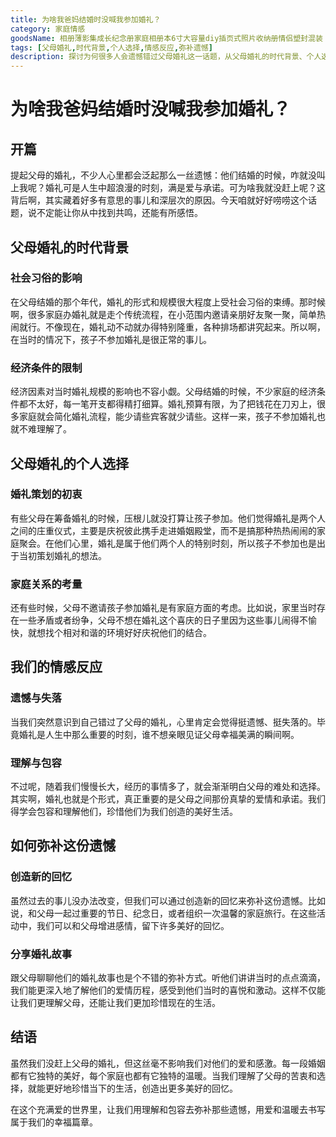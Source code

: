 ```yaml
---
title: 为啥我爸妈结婚时没喊我参加婚礼？
category: 家庭情感
goodsName: 相册薄影集成长纪念册家庭相册本6寸大容量diy插页式照片收纳册情侣塑封混装 全6寸600张 【平安喜乐】礼盒90%人购买
tags: [父母婚礼,时代背景,个人选择,情感反应,弥补遗憾]
description: 探讨为何很多人会遗憾错过父母婚礼这一话题，从父母婚礼的时代背景、个人选择出发，分析人们对此的情感反应，并给出弥补遗憾的方法，带你感受家庭情感中的理解与温暖。
---
```


# 为啥我爸妈结婚时没喊我参加婚礼？

## 开篇

提起父母的婚礼，不少人心里都会泛起那么一丝遗憾：他们结婚的时候，咋就没叫上我呢？婚礼可是人生中超浪漫的时刻，满是爱与承诺。可为啥我就没赶上呢？这背后啊，其实藏着好多有意思的事儿和深层次的原因。今天咱就好好唠唠这个话题，说不定能让你从中找到共鸣，还能有所感悟。

## 父母婚礼的时代背景

### 社会习俗的影响

在父母结婚的那个年代，婚礼的形式和规模很大程度上受社会习俗的束缚。那时候啊，很多家庭办婚礼就是走个传统流程，在小范围内邀请亲朋好友聚一聚，简单热闹就行。不像现在，婚礼动不动就办得特别隆重，各种排场都讲究起来。所以啊，在当时的情况下，孩子不参加婚礼是很正常的事儿。

### 经济条件的限制

经济因素对当时婚礼规模的影响也不容小觑。父母结婚的时候，不少家庭的经济条件都不太好，每一笔开支都得精打细算。婚礼预算有限，为了把钱花在刀刃上，很多家庭就会简化婚礼流程，能少请些宾客就少请些。这样一来，孩子不参加婚礼也就不难理解了。

## 父母婚礼的个人选择

### 婚礼策划的初衷

有些父母在筹备婚礼的时候，压根儿就没打算让孩子参加。他们觉得婚礼是两个人之间的庄重仪式，主要是庆祝彼此携手走进婚姻殿堂，而不是搞那种热热闹闹的家庭聚会。在他们心里，婚礼是属于他们两个人的特别时刻，所以孩子不参加也是出于当初策划婚礼的想法。

### 家庭关系的考量

还有些时候，父母不邀请孩子参加婚礼是有家庭方面的考虑。比如说，家里当时存在一些矛盾或者纷争，父母不想在婚礼这个喜庆的日子里因为这些事儿闹得不愉快，就想找个相对和谐的环境好好庆祝他们的结合。

## 我们的情感反应

### 遗憾与失落

当我们突然意识到自己错过了父母的婚礼，心里肯定会觉得挺遗憾、挺失落的。毕竟婚礼是人生中那么重要的时刻，谁不想亲眼见证父母幸福美满的瞬间啊。

### 理解与包容

不过呢，随着我们慢慢长大，经历的事情多了，就会渐渐明白父母的难处和选择。其实啊，婚礼也就是个形式，真正重要的是父母之间那份真挚的爱情和承诺。我们得学会包容和理解他们，珍惜他们为我们创造的美好生活。

## 如何弥补这份遗憾

### 创造新的回忆

虽然过去的事儿没办法改变，但我们可以通过创造新的回忆来弥补这份遗憾。比如说，和父母一起过重要的节日、纪念日，或者组织一次温馨的家庭旅行。在这些活动中，我们可以和父母增进感情，留下许多美好的回忆。

### 分享婚礼故事

跟父母聊聊他们的婚礼故事也是个不错的弥补方式。听他们讲讲当时的点点滴滴，我们能更深入地了解他们的爱情历程，感受到他们当时的喜悦和激动。这样不仅能让我们更理解父母，还能让我们更加珍惜现在的生活。

## 结语

虽然我们没赶上父母的婚礼，但这丝毫不影响我们对他们的爱和感激。每一段婚姻都有它独特的美好，每个家庭也都有它独特的温暖。当我们理解了父母的苦衷和选择，就能更好地珍惜当下的生活，创造出更多美好的回忆。

在这个充满爱的世界里，让我们用理解和包容去弥补那些遗憾，用爱和温暖去书写属于我们的幸福篇章。